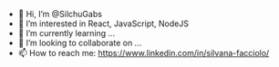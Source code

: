 - 👋 Hi, I’m @SilchuGabs
- 👀 I’m interested in React, JavaScript, NodeJS
- 🌱 I’m currently learning ...
- 💞️ I’m looking to collaborate on ...
- 📫 How to reach me: https://www.linkedin.com/in/silvana-facciolo/

<!---
SilchuGabs/SilchuGabs is a ✨ special ✨ repository because its `README.md` (this file) appears on your GitHub profile.
You can click the Preview link to take a look at your changes.
--->
